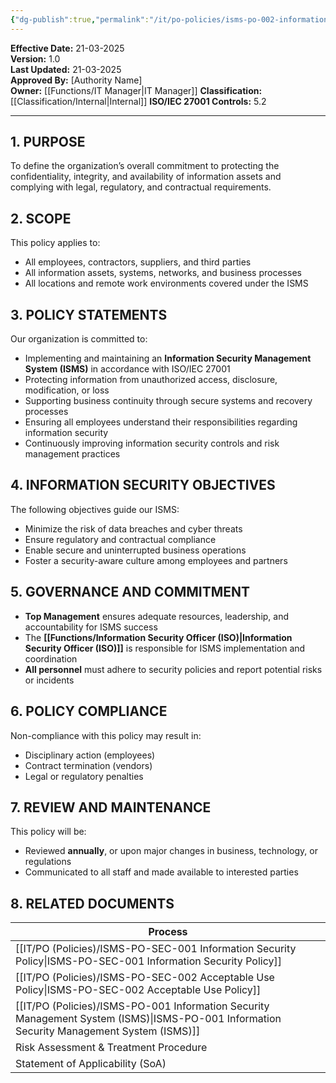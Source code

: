 ```yaml
---
{"dg-publish":true,"permalink":"/it/po-policies/isms-po-002-information-security-policy/","tags":["policy","information","security"],"noteIcon":"lightbulb"}
---
```


**Effective Date:** 21-03-2025  
**Version:** 1.0  
**Last Updated:** 21-03-2025  
**Approved By:** [Authority Name]  
**Owner:** [[Functions/IT Manager\|IT Manager]]
**Classification:** [[Classification/Internal\|Internal]]
**ISO/IEC 27001 Controls:** 5.2

---
## **1. PURPOSE**  
To define the organization’s overall commitment to protecting the confidentiality, integrity, and availability of information assets and complying with legal, regulatory, and contractual requirements.
## **2. SCOPE**
This policy applies to:
- All employees, contractors, suppliers, and third parties
- All information assets, systems, networks, and business processes
- All locations and remote work environments covered under the ISMS
## **3. POLICY STATEMENTS** 
 Our organization is committed to:
- Implementing and maintaining an **Information Security Management System (ISMS)** in accordance with ISO/IEC 27001
- Protecting information from unauthorized access, disclosure, modification, or loss
- Supporting business continuity through secure systems and recovery processes
- Ensuring all employees understand their responsibilities regarding information security
- Continuously improving information security controls and risk management practices
## **4. INFORMATION SECURITY OBJECTIVES**
The following objectives guide our ISMS:
- Minimize the risk of data breaches and cyber threats
- Ensure regulatory and contractual compliance
- Enable secure and uninterrupted business operations
- Foster a security-aware culture among employees and partners
## **5. GOVERNANCE AND COMMITMENT**
- **Top Management** ensures adequate resources, leadership, and accountability for ISMS success
- The **[[Functions/Information Security Officer (ISO)\|Information Security Officer (ISO)]]** is responsible for ISMS implementation and coordination
- **All personnel** must adhere to security policies and report potential risks or incidents
## **6. POLICY COMPLIANCE**
Non-compliance with this policy may result in:
- Disciplinary action (employees)
- Contract termination (vendors)
- Legal or regulatory penalties
## **7. REVIEW AND MAINTENANCE**
This policy will be:
- Reviewed **annually**, or upon major changes in business, technology, or regulations
- Communicated to all staff and made available to interested parties
## **8. RELATED DOCUMENTS**

| Process                                                       |
| ------------------------------------------------------------- |
| [[IT/PO (Policies)/ISMS-PO-SEC-001 Information Security Policy\|ISMS-PO-SEC-001 Information Security Policy]]               |
| [[IT/PO (Policies)/ISMS-PO-SEC-002 Acceptable Use Policy\|ISMS-PO-SEC-002 Acceptable Use Policy]]                     |
| [[IT/PO (Policies)/ISMS-PO-001 Information Security Management System (ISMS)\|ISMS-PO-001 Information Security Management System (ISMS)]] |
| Risk Assessment & Treatment Procedure                         |
| Statement of Applicability (SoA)                              |









